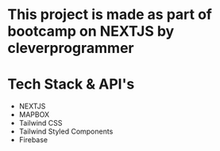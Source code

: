 # This project is made as part of bootcamp on NEXTJS by cleverprogrammer

# Tech Stack & API's
- NEXTJS
- MAPBOX
- Tailwind CSS
- Tailwind Styled Components
- Firebase
